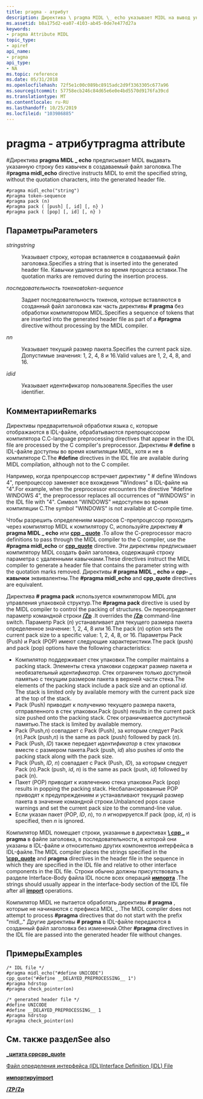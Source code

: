 ```yaml
---
title: pragma - атрибут
description: Директива \ pragma MIDL \_ echo указывает MIDL на вывод указанной строки без кавычек в создаваемый файл заголовка.
ms.assetid: b8a175d2-ea07-4103-ab45-0de7e477d27a
keywords:
- pragma Attribute MIDL
topic_type:
- apiref
api_name:
- pragma
api_type:
- NA
ms.topic: reference
ms.date: 05/31/2018
ms.openlocfilehash: 72f5e1c00c089bc8915adc2d9f3363305c677a96
ms.sourcegitcommit: 57758ecb246c84d65e6e0e4bd5570d9176fa39cd
ms.translationtype: MT
ms.contentlocale: ru-RU
ms.lasthandoff: 10/25/2019
ms.locfileid: "103986885"
---
```

# <a name="pragma-attribute"></a><span data-ttu-id="313b6-104">pragma - атрибут</span><span class="sxs-lookup"><span data-stu-id="313b6-104">pragma attribute</span></span>

<span data-ttu-id="313b6-105">\#Директива **pragma MIDL \_ echo** предписывает MIDL выдавать указанную строку без кавычек в создаваемый файл заголовка.</span><span class="sxs-lookup"><span data-stu-id="313b6-105">The \#**pragma midl\_echo** directive instructs MIDL to emit the specified string, without the quotation characters, into the generated header file.</span></span>

``` syntax
#pragma midl_echo("string")
#pragma token-sequence
#pragma pack (n)
#pragma pack ( [push] [, id] [, n} )
#pragma pack ( [pop] [, id] [, n} )
```

## <a name="parameters"></a><span data-ttu-id="313b6-106">Параметры</span><span class="sxs-lookup"><span data-stu-id="313b6-106">Parameters</span></span>

<dl> <dt>

<span data-ttu-id="313b6-107">*string*</span><span class="sxs-lookup"><span data-stu-id="313b6-107">*string*</span></span> 
</dt> <dd>

<span data-ttu-id="313b6-108">Указывает строку, которая вставляется в создаваемый файл заголовка.</span><span class="sxs-lookup"><span data-stu-id="313b6-108">Specifies a string that is inserted into the generated header file.</span></span> <span data-ttu-id="313b6-109">Кавычки удаляются во время процесса вставки.</span><span class="sxs-lookup"><span data-stu-id="313b6-109">The quotation marks are removed during the insertion process.</span></span>

</dd> <dt>

<span data-ttu-id="313b6-110">*последовательность токенов*</span><span class="sxs-lookup"><span data-stu-id="313b6-110">*token-sequence*</span></span> 
</dt> <dd>

<span data-ttu-id="313b6-111">Задает последовательность токенов, которые вставляются в созданный файл заголовка как часть директивы **\# pragma** без обработки компилятором MIDL.</span><span class="sxs-lookup"><span data-stu-id="313b6-111">Specifies a sequence of tokens that are inserted into the generated header file as part of a **\#pragma** directive without processing by the MIDL compiler.</span></span>

</dd> <dt>

<span data-ttu-id="313b6-112">*n*</span><span class="sxs-lookup"><span data-stu-id="313b6-112">*n*</span></span> 
</dt> <dd>

<span data-ttu-id="313b6-113">Указывает текущий размер пакета.</span><span class="sxs-lookup"><span data-stu-id="313b6-113">Specifies the current pack size.</span></span> <span data-ttu-id="313b6-114">Допустимые значения: 1, 2, 4, 8 и 16.</span><span class="sxs-lookup"><span data-stu-id="313b6-114">Valid values are 1, 2, 4, 8, and 16.</span></span>

</dd> <dt>

<span data-ttu-id="313b6-115">*id*</span><span class="sxs-lookup"><span data-stu-id="313b6-115">*id*</span></span> 
</dt> <dd>

<span data-ttu-id="313b6-116">Указывает идентификатор пользователя.</span><span class="sxs-lookup"><span data-stu-id="313b6-116">Specifies the user identifier.</span></span>

</dd> </dl>

## <a name="remarks"></a><span data-ttu-id="313b6-117">Комментарии</span><span class="sxs-lookup"><span data-stu-id="313b6-117">Remarks</span></span>

<span data-ttu-id="313b6-118">Директивы предварительной обработки языка c, которые отображаются в IDL-файле, обрабатываются препроцессором компилятора C.</span><span class="sxs-lookup"><span data-stu-id="313b6-118">C-language preprocessing directives that appear in the IDL file are processed by the C compiler's preprocessor.</span></span> <span data-ttu-id="313b6-119">Директивы **\# define** в IDL-файле доступны во время компиляции MIDL, хотя и не в компиляторе C.</span><span class="sxs-lookup"><span data-stu-id="313b6-119">The **\#define** directives in the IDL file are available during MIDL compilation, although not to the C compiler.</span></span>

<span data-ttu-id="313b6-120">Например, когда препроцессор встречает директиву " \# define Windows 4", препроцессор заменяет все вхождения "Windows" в IDL-файле на "4".</span><span class="sxs-lookup"><span data-stu-id="313b6-120">For example, when the preprocessor encounters the directive "\#define WINDOWS 4", the preprocessor replaces all occurrences of "WINDOWS" in the IDL file with "4".</span></span> <span data-ttu-id="313b6-121">Символ "WINDOWS" недоступен во время компиляции C.</span><span class="sxs-lookup"><span data-stu-id="313b6-121">The symbol "WINDOWS" is not available at C-compile time.</span></span>

<span data-ttu-id="313b6-122">Чтобы разрешить определениям макросов C-препроцессор проходить через компилятор MIDL к компилятору C, используйте директиву **\# pragma MIDL \_ echo** или [**cpp \_ quote**](cpp-quote.md) .</span><span class="sxs-lookup"><span data-stu-id="313b6-122">To allow the C-preprocessor macro definitions to pass through the MIDL compiler to the C compiler, use the **\#pragma midl\_echo** or [**cpp\_quote**](cpp-quote.md) directive.</span></span> <span data-ttu-id="313b6-123">Эти директивы предписывает компилятору MIDL создать файл заголовка, содержащий строку параметра с удаленными кавычками.</span><span class="sxs-lookup"><span data-stu-id="313b6-123">These directives instruct the MIDL compiler to generate a header file that contains the parameter string with the quotation marks removed.</span></span> <span data-ttu-id="313b6-124">Директивы **\# pragma MIDL \_ echo** и **cpp- \_ кавычки** эквивалентны.</span><span class="sxs-lookup"><span data-stu-id="313b6-124">The **\#pragma midl\_echo** and **cpp\_quote** directives are equivalent.</span></span>

<span data-ttu-id="313b6-125">Директива **\# pragma pack** используется компилятором MIDL для управления упаковкой структур.</span><span class="sxs-lookup"><span data-stu-id="313b6-125">The **\#pragma pack** directive is used by the MIDL compiler to control the packing of structures.</span></span> <span data-ttu-id="313b6-126">Он переопределяет параметр командной строки [**/Zp**](-zp.md) .</span><span class="sxs-lookup"><span data-stu-id="313b6-126">It overrides the [**/Zp**](-zp.md) command-line switch.</span></span> <span data-ttu-id="313b6-127">Параметр Pack (*n*) устанавливает для текущего размера пакета определенное значение: 1, 2, 4, 8 или 16.</span><span class="sxs-lookup"><span data-stu-id="313b6-127">The pack (*n*) option sets the current pack size to a specific value: 1, 2, 4, 8, or 16.</span></span> <span data-ttu-id="313b6-128">Параметры Pack (Push) и Pack (POP) имеют следующие характеристики.</span><span class="sxs-lookup"><span data-stu-id="313b6-128">The pack (push) and pack (pop) options have the following characteristics:</span></span>

-   <span data-ttu-id="313b6-129">Компилятор поддерживает стек упаковки.</span><span class="sxs-lookup"><span data-stu-id="313b6-129">The compiler maintains a packing stack.</span></span> <span data-ttu-id="313b6-130">Элементы стека упаковки содержат размер пакета и необязательный *идентификатор*. Стек ограничен только доступной памятью с текущим размером пакета в верхней части стека.</span><span class="sxs-lookup"><span data-stu-id="313b6-130">The elements of the packing stack include a pack size and an optional *id*. The stack is limited only by available memory with the current pack size at the top of the stack.</span></span>
-   <span data-ttu-id="313b6-131">Pack (Push) приводит к получению текущего размера пакета, отправленного в стек упаковки.</span><span class="sxs-lookup"><span data-stu-id="313b6-131">Pack (push) results in the current pack size pushed onto the packing stack.</span></span> <span data-ttu-id="313b6-132">Стек ограничивается доступной памятью.</span><span class="sxs-lookup"><span data-stu-id="313b6-132">The stack is limited by available memory.</span></span>
-   <span data-ttu-id="313b6-133">Pack (Push,*n*) совпадает с Pack (Push), за которым следует Pack (*n*).</span><span class="sxs-lookup"><span data-stu-id="313b6-133">Pack (push,*n*) is the same as pack (push) followed by pack (*n*).</span></span>
-   <span data-ttu-id="313b6-134">Pack (Push, *ID*) также передает *идентификатор* в стек упаковки вместе с размером пакета.</span><span class="sxs-lookup"><span data-stu-id="313b6-134">Pack (push, *id*) also pushes *id* onto the packing stack along with the pack size.</span></span>
-   <span data-ttu-id="313b6-135">Pack (Push, *ID*, *n*) совпадает с Pack (Push, *ID*), за которым следует Pack (*n*).</span><span class="sxs-lookup"><span data-stu-id="313b6-135">Pack (push, *id*, *n*) is the same as pack (push, *id*) followed by pack (*n*).</span></span>
-   <span data-ttu-id="313b6-136">Пакет (POP) приводит к извлечению стека упаковки.</span><span class="sxs-lookup"><span data-stu-id="313b6-136">Pack (pop) results in popping the packing stack.</span></span> <span data-ttu-id="313b6-137">Несбалансированные POP приводят к предупреждениям и устанавливают текущий размер пакета в значение командной строки.</span><span class="sxs-lookup"><span data-stu-id="313b6-137">Unbalanced pops cause warnings and set the current pack size to the command-line value.</span></span>
-   <span data-ttu-id="313b6-138">Если указан пакет (POP, *ID*, *n*), то *n* игнорируется.</span><span class="sxs-lookup"><span data-stu-id="313b6-138">If pack (pop, *id*, *n*) is specified, then *n* is ignored.</span></span>

<span data-ttu-id="313b6-139">Компилятор MIDL помещает строки, указанные в директивах [**\\ cpp \_**](cpp-quote.md) и **pragma** в файле заголовка, в последовательности, в которой они указаны в IDL-файле и относительно других компонентов интерфейса в IDL-файле.</span><span class="sxs-lookup"><span data-stu-id="313b6-139">The MIDL compiler places the strings specified in the [**\\cpp\_quote**](cpp-quote.md) and **pragma** directives in the header file in the sequence in which they are specified in the IDL file and relative to other interface components in the IDL file.</span></span> <span data-ttu-id="313b6-140">Строки обычно должны присутствовать в разделе Interface-Body файла IDL после всех операций [**импорта**](import.md) .</span><span class="sxs-lookup"><span data-stu-id="313b6-140">The strings should usually appear in the interface-body section of the IDL file after all [**import**](import.md) operations.</span></span>

<span data-ttu-id="313b6-141">Компилятор MIDL не пытается обработать директивы **\# pragma** , которые не начинаются с префикса MIDL \_ .</span><span class="sxs-lookup"><span data-stu-id="313b6-141">The MIDL compiler does not attempt to process **\#pragma** directives that do not start with the prefix "midl\_."</span></span> <span data-ttu-id="313b6-142">Другие директивы **\# pragma** в IDL-файле передаются в созданный файл заголовка без изменений.</span><span class="sxs-lookup"><span data-stu-id="313b6-142">Other **\#pragma** directives in the IDL file are passed into the generated header file without changes.</span></span>

## <a name="examples"></a><span data-ttu-id="313b6-143">Примеры</span><span class="sxs-lookup"><span data-stu-id="313b6-143">Examples</span></span>

``` syntax
/* IDL file */ 
#pragma midl_echo("#define UNICODE") 
cpp_quote("#define __DELAYED_PREPROCESSING__ 1") 
#pragma hdrstop 
#pragma check_pointer(on) 
 
/* generated header file */ 
#define UNICODE 
#define __DELAYED_PREPROCESSING__ 1 
#pragma hdrstop 
#pragma check_pointer(on)
```

## <a name="see-also"></a><span data-ttu-id="313b6-144">См. также раздел</span><span class="sxs-lookup"><span data-stu-id="313b6-144">See also</span></span>

<dl> <dt>

[<span data-ttu-id="313b6-145">**\_цитата cpp**</span><span class="sxs-lookup"><span data-stu-id="313b6-145">**cpp\_quote**</span></span>](cpp-quote.md)
</dt> <dt>

[<span data-ttu-id="313b6-146">Файл определения интерфейса (IDL)</span><span class="sxs-lookup"><span data-stu-id="313b6-146">Interface Definition (IDL) File</span></span>](interface-definition-idl-file.md)
</dt> <dt>

[<span data-ttu-id="313b6-147">**импортиру**</span><span class="sxs-lookup"><span data-stu-id="313b6-147">**import**</span></span>](import.md)
</dt> <dt>

[<span data-ttu-id="313b6-148">**/ZP**</span><span class="sxs-lookup"><span data-stu-id="313b6-148">**/Zp**</span></span>](-zp.md)
</dt> </dl>

 

 




